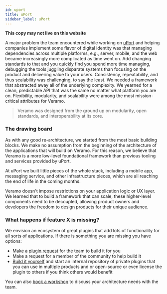 ```yaml
---
id: uport
title: uPort
sidebar_label: uPort
---
```


**This copy may not live on this website**

A major problem the team encountered while working on [uPort](/docs/) and helping companies implement some flavor of digital identity was that managing dependencies across multiple platforms, e.g., server, mobile, and the web became increasingly more complicated as time went on. Add changing standards to that and you quickly find you spend more time managing, debugging the tools juggling disparate systems than focusing on the product and delivering value to your users. Consistency, repeatability, and thus scalability was challenging, to say the least. We needed a framework that abstracted away all of the underlying complexity. We yearned for a clean, predictable API that was the same no matter what platform you are on. Flexibility, modularity, and scalability were among the most mission-critical attributes for Veramo.

> Veramo was designed from the ground up on modularity, open standards, and interoperability at its core.

### The drawing board

As with any good re-architecture, we started from the most basic building blocks. We make no assumption from the beginning of the architecture of the applications that will build on Veramo. For this reason, we believe that Veramo is a more low-level foundational framework than previous tooling and services provided by uPort.

At uPort we built little pieces of the whole stack, including a mobile app, messaging service, and other infrastructure pieces, which are all reaching the end of life in the coming months.

Veramo doesn't impose restrictions on your application logic or UX layer. We learned that to build a framework that can scale, these higher-level components need to be decoupled, allowing product owners and developers the freedom to design products for their unique audience.

### What happens if feature X is missing?

We envision an ecosystem of great plugins that add lots of functionality for all sorts of applications. If there is something you are missing you have options:

- Make a [plugin request](/docs/basics/introduction) for the team to build it for you
- Make a request for a member of the community to help build it
- [Build it yourself](/docs/veramo_agent/plugins) and start an internal repository of private plugins that you can use in multiple products and or open-source or even license the plugin to others if you think others would benefit

You can also [book a workshop](/docs/basics/introduction) to discuss your architecture needs with the team.
